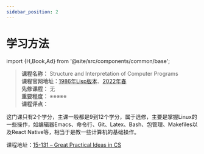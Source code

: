 ```yaml
---
sidebar_position: 2
---
```


# 学习方法
import {H,Book,Ad} from '@site/src/components/common/base';




>**课程名称：** Structure and Interpretation of Computer Programs  
**课程官网地址：**[1986年Lisp版本](https://inst.eecs.berkeley.edu/~cs61c/su21/)、[2022年春](https://cs61c.org/sp22/)  
**先修课程：** 无  
**重要程度：** ※※※※※  
**课程评点：** 


这门课只有2个学分，主课一般都是9到12个学分，属于选修，主要是掌握Linux的一些操作，如编辑器Emacs、命令行、Git、Latex、Bash、包管理、Makefiles以及React Native等，相当于是教一些计算机的基础操作。


课程地址：[15-131 – Great Practical Ideas in CS](https://www.cs.cmu.edu/~15131/f17/)


<Comment></Comment>
